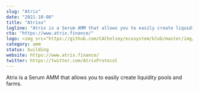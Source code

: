 ```yaml
---
slug: "Atrix"
date: "2021-10-08"
title: "Atrixx"
logline: "Atrix is a Serum AMM that allows you to easily create liquidity pools and farms."
cta: "https://www.atrix.finance/"
logo: <img src="https://github.com/CAChelsey/ecosystem/blob/master/img/atrix.jpg">
category: amm
status: building
website: https://www.atrix.finance/
twitter: https://twitter.com/AtrixProtocol
---
```


Atrix is a Serum AMM that allows you to easily create liquidity pools and farms.


